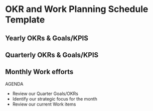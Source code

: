 # OKR and Work Planning Schedule Template

## Yearly OKRs & Goals/KPIS

## Quarterly OKRs & Goals/KPIS

## Monthly Work efforts

AGENDA

* Review our Quarter Goals/OKRs
* Identify our strategic focus for the month
* Review our current Work items